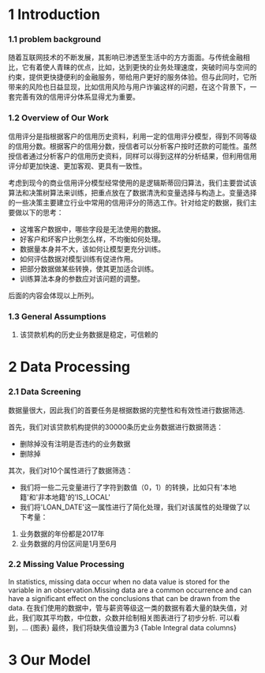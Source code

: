 # 1 Introduction

### 1.1 problem background

随着互联网技术的不断发展，其影响已渗透至生活中的方方面面。与传统金融相比，它有着使人青睐的优点，比如，达到更快的业务处理速度，突破时间与空间的约束，提供更快捷便利的金融服务，带给用户更好的服务体验。但与此同时，它所带来的风险也日益显现，比如信用风险与用户诈骗这样的问题，在这个背景下，一套完善有效的信用评分体系显得尤为重要。

### 1.2 Overview of Our Work
信用评分是指根据客户的信用历史资料，利用一定的信用评分模型，得到不同等级的信用分数。根据客户的信用分数，授信者可以分析客户按时还款的可能性。虽然授信者通过分析客户的信用历史资料，同样可以得到这样的分析结果，但利用信用评分却更加快速、更加客观、更具有一致性。

考虑到现今的商业信用评分模型经常使用的是逻辑斯蒂回归算法，我们主要尝试该算法和决策树算法来训练，把重点放在了数据清洗和变量选择与构造上。变量选择的一些决策主要建立行业中常用的信用评分的筛选工作。针对给定的数据，我们主要做以下的思考：

- 这堆客户数据中，哪些字段是无法使用的数据。
- 好客户和坏客户比例怎么样，不均衡如何处理。
- 数据量本身并不大，该如何让模型更充分训练。
- 如何评估数据对模型训练有促进作用。
- 把部分数据做某些转换，使其更加适合训练。
- 训练算法本身的参数应对该问题的调整。

后面的内容会体现以上所列。


### 1.3 General Assumptions
1. 该贷款机构的历史业务数据是稳定，可信赖的

# 2 Data Processing

### 2.1 Data Screening
数据量很大，因此我们的首要任务是根据数据的完整性和有效性进行数据筛选.

首先，我们对该贷款机构提供的30000条历史业务数据进行数据筛选：
- 删除掉没有注明是否违约的业务数据
- 删除掉

其次，我们对10个属性进行了数据筛选：
- 我们将一些二元变量进行了字符到数值（0，1）的转换，比如只有'本地籍'和'非本地籍'的'IS_LOCAL'
- 我们将'LOAN_DATE'这一属性进行了简化处理，我们对该属性的处理做了以下考量：
1. 业务数据的年份都是2017年
2. 业务数据的月份区间是1月至6月 
### 2.2 Missing Value Processing
In statistics, missing data occur when no data value is stored for the variable in an observation.Missing data are a common occurrence and can have a significant effect on the conclusions that can be drawn from the data.
在我们使用的数据中，管与薪资等级这一类的数据有着大量的缺失值，对此，我们取其平均数，中位数，众数并绘制相关图表进行了初步分析.
可以看到，...
{图表}
最终，我们将缺失值设置为3
{Table Integral data columns}
# 3 Our Model

